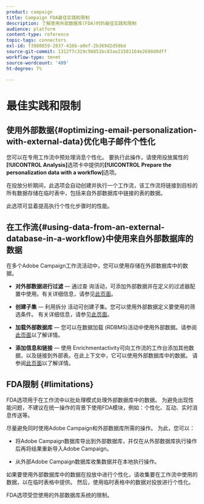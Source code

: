 ```yaml
---
product: campaign
title: Campaign FDA最佳实践和限制
description: 了解使用外部数据库(FDA)时的最佳实践和限制
audience: platform
content-type: reference
topic-tags: connectors
exl-id: f3980859-2837-416b-a0ef-2b369d2d50bd
source-git-commit: 1312f7c319c96851bc83ae21501164e2688d0dff
workflow-type: tm+mt
source-wordcount: '409'
ht-degree: 7%

---
```


# 最佳实践和限制

## 使用外部数据{#optimizing-email-personalization-with-external-data}优化电子邮件个性化

您可以在专用工作流中预处理消息个性化。 要执行此操作，请使用投放属性的&#x200B;**[!UICONTROL Analysis]**&#x200B;选项卡中提供的&#x200B;**[!UICONTROL Prepare the personalization data with a workflow]**&#x200B;选项。

在投放分析期间，此选项会自动创建并执行一个工作流，该工作流将链接到目标的所有数据存储在临时表中，包括来自外部数据库中链接的表的数据。

此选项可显着提高执行个性化步骤时的性能。

## 在工作流{#using-data-from-an-external-database-in-a-workflow}中使用来自外部数据库的数据

在多个Adobe Campaign工作流活动中，您可以使用存储在外部数据库中的数据。

* **对外部数据进行过滤**  — 通过查 [](../../workflow/using/targeting-data.md#selecting-data) 询活动，可添加外部数据并在定义的过滤器配置中使用。有关详细信息，请参见[此页面](../../workflow/using/targeting-data.md#selecting-data)。

* **创建子集**  — 利用拆分 [](../../workflow/using/split.md) 活动可创建子集。您可以使用外部数据定义要使用的筛选条件。 有关详细信息，请参见[此页面](../../workflow/using/split.md)。

* **加载外部数据库**  — 您可以在数据加载 [](../../workflow/using/data-loading--rdbms-.md) (RDBMS)活动中使用外部数据。请参阅[此页面](../../workflow/using/data-loading--rdbms-.md)以了解详情。

* **添加信息和链接**  — 使用 [](../../workflow/using/enrichment.md) Enrichmentactivity可向工作流的工作台添加其他数据，以及链接到外部表。在此上下文中，它可以使用外部数据库中的数据。 请参阅[此页面](../../workflow/using/enrichment.md)以了解详情。

## FDA限制 {#limitations}

FDA选项用于在工作流中以批处理模式处理外部数据库中的数据。 为避免出现性能问题，不建议在统一操作的背景下使用FDA模块，例如：个性化、互动、实时消息传送等。

尽量避免同时使用Adobe Campaign和外部数据库所需的操作。 为此，您可以：

* 将Adobe Campaign数据库导出到外部数据库，并仅在从外部数据库执行操作后再将结果重新导入Adobe Campaign。

* 从外部Adobe Campaign数据库收集数据并在本地执行操作。

如果要使用外部数据库中的数据在投放中进行个性化，请收集要在工作流中使用的数据，以在临时表格中提供。 然后，使用临时表格中的数据对投放进行个性化。

FDA选项受您使用的外部数据库系统的限制。
